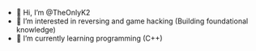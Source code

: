 - 👋 Hi, I’m @TheOnlyK2
- 👀 I’m interested in reversing and game hacking (Building foundational knowledge)
- 🌱 I’m currently learning programming (C++)



<!---
TheOnlyK2/TheOnlyK2 is a ✨ special ✨ repository because its `README.md` (this file) appears on your GitHub profile.
You can click the Preview link to take a look at your changes.
--->
